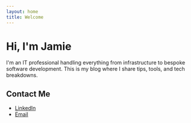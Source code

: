 ```yaml
---
layout: home
title: Welcome
---
```


# Hi, I'm Jamie

I'm an IT professional handling everything from infrastructure to bespoke software development. This is my blog where I share tips, tools, and tech breakdowns.

## Contact Me

- [LinkedIn](https://linkedin.com/in/your-profile)
- [Email](mailto:youremail@example.com)
